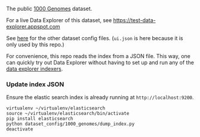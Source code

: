The public [1000 Genomes](http://www.internationalgenome.org/about) dataset.

For a live Data Explorer of this dataset, see https://test-data-explorer.appspot.com

See [here](https://github.com/DataBiosphere/data-explorer-indexers/blob/master/dataset_config/1000_genomes)
for the other dataset config files.
(`ui.json` is here because it is only used by this repo.)

For convenience, this repo reads the index from a JSON file. This way, one can
quickly try out Data Explorer without having to set up and run any
of the [data explorer indexers](https://github.com/DataBiosphere/data-explorer-indexers).

### Update index JSON

Ensure the elastic search index is already running at `http://localhost:9200`.

```
virtualenv ~/virtualenv/elasticsearch
source ~/virtualenv/elasticsearch/bin/activate
pip install elasticsearch
python dataset_config/1000_genomes/dump_index.py
deactivate
```
